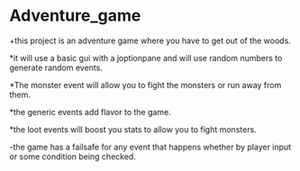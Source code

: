 # Adventure_game
+this project is an adventure game where you have to get out of the woods. 

*it will use a basic gui with a joptionpane and will use random numbers to generate random events. 

*The monster event will allow you to fight the monsters or run away from them.

*the generic events add flavor to the game.

*the loot events will boost you stats to allow you to fight monsters.

-the game has a failsafe for any event that happens whether by player input or some condition being checked.
